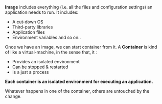__Image__ includes everything (i.e. all the files and configuration settings) an application needs to run. It includes:
-  A cut-down OS
- Third-party libraries
- Application files
- Environment variables and so on..


Once we have an image, we can start container from it.
A __Container__ is kind of like a virtual-machine,  in the sense that, it :
- Provides an isolated environment
- Can be stopped & restarted
- Is a just a process

__Each container is an isolated environment for executing an application.__ 

Whatever happens in one of the container, others are untouched by the change.